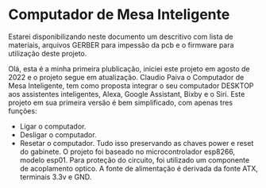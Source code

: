 #  Computador de Mesa Inteligente

Estarei disponibilizando neste documento um descritivo com lista de materiais, arquivos GERBER para impessão da pcb e o firmware para utilização deste projeto.

Olá, esta é a minha primeira plublicação, iniciei este projeto em agosto de 2022 e o projeto segue em atualização.
Claudio Paiva
o Computador de Mesa Inteligente, tem como proposta integrar o seu computador DESKTOP aos assistentes inteligentes, Alexa, Google Assistant, Bixby e o Siri.
Este projeto em sua primeira versão é bem simplificado, com apenas tres funções:
- Ligar o computador.
- Desligar o computador.
- Resetar o computador.
Tudo isso preservando as chaves power e reset do gabinete.
O projeto foi baseado no microcontrolador esp8266, modelo esp01.
Para proteção do circuito, foi utilizado um componente de acoplamento optico.
A fonte de alimentação é derivada da fonte ATX, terminais 3.3v e GND.
